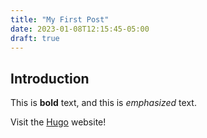 ```yaml
---
title: "My First Post"
date: 2023-01-08T12:15:45-05:00
draft: true
---
```


## Introduction

This is **bold** text, and this is *emphasized* text.

Visit the [Hugo](https://gohugo.io) website!
